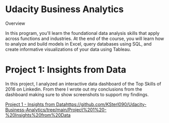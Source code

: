 # Udacity Business Analytics

Overview

In this program, you'll learn the foundational data analysis skills that apply across functions and industries. At the end of the course, you will learn how to analyze and build models in Excel, query databases using SQL, and create informative visualizations of your data using Tableau. 

# Project 1: Insights from Data

In this project, I analyzed an interactive data dashboard of the Top Skills of 2016 on Linkedin. From there I wrote out my conclusions from the dashboard making sure to show screenshots to support my findings. 

[Project 1 - Insights from Data](https://github.com/KSterl090/Udacity-Business-Analytics/tree/main/Project%201%20-%20Insights%20from%20Data)https://github.com/KSterl090/Udacity-Business-Analytics/tree/main/Project%201%20-%20Insights%20from%20Data



